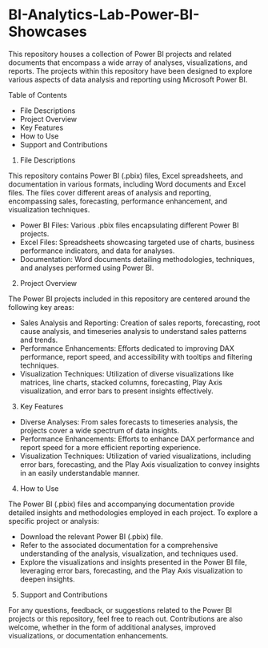 # BI-Analytics-Lab-Power-BI-Showcases
This repository houses a collection of Power BI projects and related documents that encompass a wide array of analyses, visualizations, and reports. The projects within this repository have been designed to explore various aspects of data analysis and reporting using Microsoft Power BI.

Table of Contents
* File Descriptions
* Project Overview
* Key Features
* How to Use
* Support and Contributions

1. File Descriptions

This repository contains Power BI (.pbix) files, Excel spreadsheets, and documentation in various formats, including Word documents and Excel files. The files cover different areas of analysis and reporting, encompassing sales, forecasting, performance enhancement, and visualization techniques.

   * Power BI Files: Various .pbix files encapsulating different Power BI projects.
   * Excel Files: Spreadsheets showcasing targeted use of charts, business performance indicators, and data for analyses.
   * Documentation: Word documents detailing methodologies, techniques, and analyses performed using Power BI.
     
2. Project Overview

The Power BI projects included in this repository are centered around the following key areas:

   * Sales Analysis and Reporting: Creation of sales reports, forecasting, root cause analysis, and timeseries analysis to understand sales patterns and trends.
   * Performance Enhancements: Efforts dedicated to improving DAX performance, report speed, and accessibility with tooltips and filtering techniques.
   * Visualization Techniques: Utilization of diverse visualizations like matrices, line charts, stacked columns, forecasting, Play Axis visualization, and error bars to present insights effectively.
     
3. Key Features

  * Diverse Analyses: From sales forecasts to timeseries analysis, the projects cover a wide spectrum of data insights.
  * Performance Enhancements: Efforts to enhance DAX performance and report speed for a more efficient reporting experience.
  * Visualization Techniques: Utilization of varied visualizations, including error bars, forecasting, and the Play Axis visualization to convey insights in an easily understandable manner.
    
4. How to Use

The Power BI (.pbix) files and accompanying documentation provide detailed insights and methodologies employed in each project. To explore a specific project or analysis:

  * Download the relevant Power BI (.pbix) file.
  * Refer to the associated documentation for a comprehensive understanding of the analysis, visualization, and techniques used.
  * Explore the visualizations and insights presented in the Power BI file, leveraging error bars, forecasting, and the Play Axis visualization to deepen insights.

5. Support and Contributions

For any questions, feedback, or suggestions related to the Power BI projects or this repository, feel free to reach out. Contributions are also welcome, whether in the form of additional analyses, improved visualizations, or documentation enhancements.
